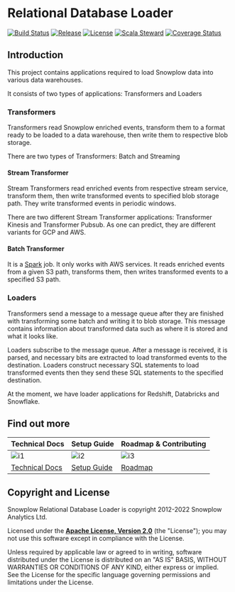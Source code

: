 # Relational Database Loader

[![Build Status][build-image]][build]
[![Release][release-image]][releases]
[![License][license-image]][license]
[![Scala Steward][scala-steward-image]][scala-steward]
[![Coverage Status][coveralls-image]][coveralls]

## Introduction

This project contains applications required to load Snowplow data into various data warehouses.

It consists of two types of applications: Transformers and Loaders

### Transformers

Transformers read Snowplow enriched events, transform them to a format ready to be loaded to a data warehouse, then write them to respective blob storage.

There are two types of Transformers: Batch and Streaming

#### Stream Transformer

Stream Transformers read enriched events from respective stream service, transform them, then write transformed events to specified blob storage path.
They write transformed events in periodic windows.

There are two different Stream Transformer applications: Transformer Kinesis and Transformer Pubsub. As one can predict, they are different variants for GCP and AWS.


#### Batch Transformer

It is a [Spark][spark] job. It only works with AWS services. It reads enriched events from a given S3 path, transforms them, then writes transformed events to a specified S3 path.


### Loaders

Transformers send a message to a message queue after they are finished with transforming some batch and writing it to blob storage.
This message contains information about transformed data such as where it is stored and what it looks like.

Loaders subscribe to the message queue. After a message is received, it is parsed, and necessary bits are extracted to load transformed events to the destination.
Loaders construct necessary SQL statements to load transformed events then they send these SQL statements to the specified destination.

At the moment, we have loader applications for Redshift, Databricks and Snowflake.

## Find out more

| Technical Docs             | Setup Guide          | Roadmap & Contributing |
|----------------------------|----------------------|------------------------|
| ![i1][techdocs-image]      | ![i2][setup-image]   | ![i3][roadmap-image]   |
| [Technical Docs][techdocs] | [Setup Guide][setup] | [Roadmap][roadmap]     |

## Copyright and License

Snowplow Relational Database Loader is copyright 2012-2022 Snowplow Analytics Ltd.

Licensed under the **[Apache License, Version 2.0][license]** (the "License");
you may not use this software except in compliance with the License.

Unless required by applicable law or agreed to in writing, software
distributed under the License is distributed on an "AS IS" BASIS,
WITHOUT WARRANTIES OR CONDITIONS OF ANY KIND, either express or implied.
See the License for the specific language governing permissions and
limitations under the License.


[techdocs-image]: https://d3i6fms1cm1j0i.cloudfront.net/github/images/techdocs.png
[setup-image]: https://d3i6fms1cm1j0i.cloudfront.net/github/images/setup.png
[roadmap-image]: https://d3i6fms1cm1j0i.cloudfront.net/github/images/roadmap.png
[setup]: https://docs.snowplow.io/docs/getting-started-on-snowplow-open-source/
[techdocs]: https://docs.snowplow.io/docs/pipeline-components-and-applications/loaders-storage-targets/snowplow-rdb-loader/
[roadmap]: https://github.com/snowplow/snowplow/projects/7

[spark]: http://spark.apache.org/

[build-image]: https://github.com/snowplow/snowplow-rdb-loader/workflows/CI/badge.svg
[build]: https://github.com/snowplow/snowplow-rdb-loader/actions/workflows/ci.yml

[release-image]: https://img.shields.io/badge/release-5.6.3-blue.svg?style=flat
[releases]: https://github.com/snowplow/snowplow-rdb-loader/releases

[license-image]: https://img.shields.io/badge/license-Apache--2-blue.svg?style=flat
[license]: https://www.apache.org/licenses/LICENSE-2.0

[scala-steward-image]: https://img.shields.io/badge/Scala_Steward-helping-blue.svg?style=flat&logo=data:image/png;base64,iVBORw0KGgoAAAANSUhEUgAAAA4AAAAQCAMAAAARSr4IAAAAVFBMVEUAAACHjojlOy5NWlrKzcYRKjGFjIbp293YycuLa3pYY2LSqql4f3pCUFTgSjNodYRmcXUsPD/NTTbjRS+2jomhgnzNc223cGvZS0HaSD0XLjbaSjElhIr+AAAAAXRSTlMAQObYZgAAAHlJREFUCNdNyosOwyAIhWHAQS1Vt7a77/3fcxxdmv0xwmckutAR1nkm4ggbyEcg/wWmlGLDAA3oL50xi6fk5ffZ3E2E3QfZDCcCN2YtbEWZt+Drc6u6rlqv7Uk0LdKqqr5rk2UCRXOk0vmQKGfc94nOJyQjouF9H/wCc9gECEYfONoAAAAASUVORK5CYII=
[scala-steward]: https://scala-steward.org

[coveralls]: https://coveralls.io/github/snowplow/snowplow-rdb-loader?branch=master
[coveralls-image]: https://coveralls.io/repos/github/snowplow/snowplow-rdb-loader/badge.svg?branch=master
